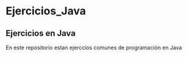 # Ejercicios_Java
## Ejercicios en Java

En este repositorio estan ejerccios comunes de programación en Java
